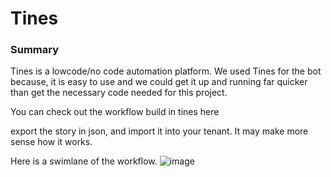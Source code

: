 # Tines 

### Summary

Tines is a lowcode/no code automation platform. We used Tines for the bot because, it is easy to use and we could get it up and running far quicker than get the necessary code needed for this project. 

You can check out the workflow build in tines here

export the story in json, and import it into your tenant. It may make more sense how it works. 

Here is a swimlane of the workflow.
![image](https://user-images.githubusercontent.com/38545800/156892277-a2ec744c-ad01-493c-8e5f-eba7eba9da55.png)


